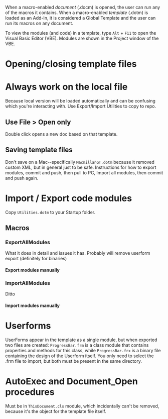 When a macro-enabled *document* (.docm) is opened, the user can run any of the macros it contains. When a macro-enabled *template* (.dotm) is loaded as an Add-In, it is considered a Global Template and the user can run its macros on any document. 


To view the modules (and code) in a template, type `Alt` + `F11` to open the Visual Basic Editor (VBE). Modules are shown in the Project window of the VBE.


# Opening/closing template files
# Always work on the local file
Because local version will be loaded automatically and can be confusing which you're interacting with. Use Export/Import Utilities to copy to repo.

## Use File > Open only
Double click opens a new doc based on that template.

## Saving template files
Don't save on a Mac--specifically `MacmillanGT.dotm` because it removed custom XML, but in general just to be safe. Instructions for how to export modules, commit and push, then pull to PC, Import all modules, then commit and push again.

# Import / Export code  modules
Copy `Utilities.dotm` to your Startup folder. 

## Macros
### ExportAllModules
What it does in detail and issues it has. Probably will remove userform export (definitely for binaries)
#### Export modules manually

### ImportAllModules
Ditto
#### Import modules manually


# Userforms
UserForms appear in the template as a single module, but when exported two files are created: `ProgressBar.frm` is a class module that contains properties and methods for this class, while `ProgressBar.frx` is a binary file containing the design of the Userform itself. You only need to select the .frm file to import, but both must be present in the same directory.


# AutoExec and Document_Open procedures
Must be in `ThisDocument.cls` module, which incidentally can't be removed, because it's the object for the template file itself.